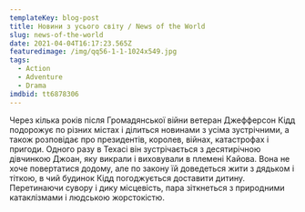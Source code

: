 ```yaml
---
templateKey: blog-post
title: Новини з усього світу / News of the World
slug: news-of-the-world
date: 2021-04-04T16:17:23.565Z
featuredimage: /img/qq56-1-1-1024x549.jpg
tags:
  - Action
  - Adventure
  - Drama
imdbid: tt6878306
---
```

Через кілька років після Громадянської війни ветеран Джефферсон Кідд подорожує по різних містах і ділиться новинами з усіма зустрічними, а також розповідає про президентів, королев, війнах, катастрофах і пригоди. Одного разу в Техасі він зустрічається з десятирічною дівчинкою Джоан, яку викрали і виховували в племені Кайова. Вона не хоче повертатися додому, але по закону їй доведеться жити з дядьком і тіткою, в чий будинок Кідд погоджується доставити дитину. Перетинаючи сувору і дику місцевість, пара зіткнеться з природними катаклізмами і людською жорстокістю.
